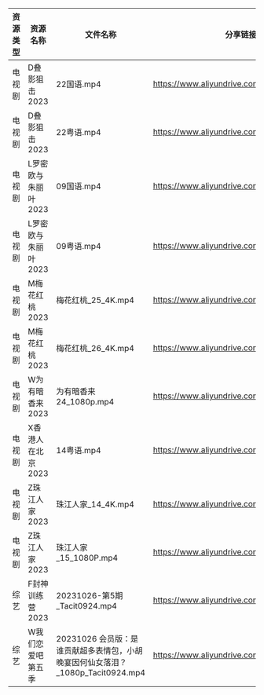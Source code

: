 | 资源类型 | 资源名称         | 文件名称                                                   | 分享链接                                      | 更新时间       |
| ---- | ------------ | ------------------------------------------------------ | ----------------------------------------- | ---------- |
| 电视剧  | D叠影狙击2023    | 22国语.mp4                                               | https://www.aliyundrive.com/s/6tCuAvk5avV | 2023-10-27 |
| 电视剧  | D叠影狙击2023    | 22粤语.mp4                                               | https://www.aliyundrive.com/s/6tCuAvk5avV | 2023-10-27 |
| 电视剧  | L罗密欧与朱丽叶2023 | 09国语.mp4                                               | https://www.aliyundrive.com/s/kn6cToaQ17A | 2023-10-27 |
| 电视剧  | L罗密欧与朱丽叶2023 | 09粤语.mp4                                               | https://www.aliyundrive.com/s/kn6cToaQ17A | 2023-10-27 |
| 电视剧  | M梅花红桃2023    | 梅花红桃_25_4K.mp4                                         | https://www.aliyundrive.com/s/NWaYMyQrUyF | 2023-10-27 |
| 电视剧  | M梅花红桃2023    | 梅花红桃_26_4K.mp4                                         | https://www.aliyundrive.com/s/NWaYMyQrUyF | 2023-10-27 |
| 电视剧  | W为有暗香来2023   | 为有暗香来 24_1080p.mp4                                     | https://www.aliyundrive.com/s/cMd3cbZGjEJ | 2023-10-27 |
| 电视剧  | X香港人在北京2023  | 14粤语.mp4                                               | https://www.aliyundrive.com/s/suvVXjuNbPu | 2023-10-27 |
| 电视剧  | Z珠江人家2023    | 珠江人家_14_4K.mp4                                         | https://www.aliyundrive.com/s/B45dwmfUKGQ | 2023-10-27 |
| 电视剧  | Z珠江人家2023    | 珠江人家_15_1080P.mp4                                      | https://www.aliyundrive.com/s/B45dwmfUKGQ | 2023-10-27 |
| 综艺   | F封神训练营2023   | 20231026-第5期_Tacit0924.mp4                             | https://www.aliyundrive.com/s/DBZFztwcixk | 2023-10-27 |
| 综艺   | W我们恋爱吧第五季    | 20231026 会员版：是谁贡献超多表情包，小胡晚宴因何仙女落泪？_1080p_Tacit0924.mp4 | https://www.aliyundrive.com/s/HKudLToehXL | 2023-10-27 |
